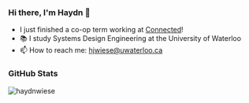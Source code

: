 ### Hi there, I'm Haydn 👋
- I just finished a co-op term working at [Connected](https://www.connected.io/)! 
- 📚 I study Systems Design Engineering at the University of Waterloo
- 📫 How to reach me: hjwiese@uwaterloo.ca
<!-- [More about me](https://haydnwiese.com)

<!--
**haydnwiese/haydnwiese** is a ✨ _special_ ✨ repository because its `README.md` (this file) appears on your GitHub profile.

Here are some ideas to get you started:

- 📚 I’m currently studying Systems Design Engineering at the University of Waterloo
- 🌱 I’m currently learning ...
- 👯 I’m looking to collaborate on ...
- 🤔 I’m looking for help with ...
- 💬 Ask me about ...
- 📫 How to reach me: ...
- 😄 Pronouns: ...
- ⚡ Fun fact: ...
-->
### GitHub Stats
<p><img align="left" src="https://github-readme-streak-stats.herokuapp.com/?user=haydnwiese&theme=highcontrast" alt="haydnwiese" /></p>
